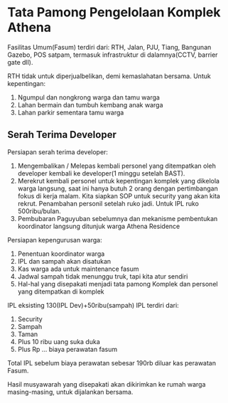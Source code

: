 # Tata Pamong Pengelolaan Komplek Athena

Fasilitas Umum(Fasum) terdiri dari:  RTH, Jalan, PJU, Tiang, Bangunan Gazebo, POS satpam, termasuk infrastruktur di dalamnya(CCTV, barrier gate dll).

RTH tidak untuk diperjualbelikan, demi kemaslahatan bersama. Untuk kepentingan:
1. Ngumpul dan nongkrong warga dan tamu warga
2. Lahan bermain dan tumbuh kembang anak warga
3. Lahan parkir sementara tamu warga

## Serah Terima Developer

Persiapan serah terima developer:
1. Mengembalikan / Melepas kembali personel yang ditempatkan oleh developer kembali ke developer(1 minggu setelah BAST).
2. Merekrut kembali personel untuk kepentingan komplek yang dikelola warga langsung, saat ini hanya butuh 2 orang dengan pertimbangan fokus di kerja malam. Kita siapkan SOP untuk security yang akan kita rekrut. Penambahan personil setelah ruko jadi. Untuk IPL ruko 500ribu/bulan.
3. Pembubaran Paguyuban sebelumnya dan mekanisme pembentukan koordinator langsung ditunjuk warga Athena Residence

Persiapan kepengurusan warga:
1. Penentuan koordinator warga
2. IPL dan sampah akan disatukan
3. Kas warga ada untuk maintenance fasum
4. Jadwal sampah tidak menunggu truk, tapi kita atur sendiri
5. Hal-hal yang disepakati menjadi tata pamong Komplek dan personel yang ditempatkan di komplek

IPL eksisting 130(IPL Dev)+50ribu(sampah)
IPL terdiri dari:
1. Security
2. Sampah
3. Taman
4. Plus 10 ribu uang suka duka
5. Plus Rp ... biaya perawatan fasum

Total IPL sebelum biaya perawatan sebesar 190rb diluar kas perawatan Fasum.

Hasil musyawarah yang disepakati akan dikirimkan ke rumah warga masing-masing, untuk dijalankan bersama.
